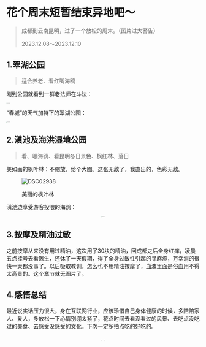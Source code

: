 # 花个周末短暂结束异地吧～

> 成都到云南昆明，过了一个放松的周末。（图片过大警告）
>
> 2023.12.08～2023.12.10

## 1.翠湖公园

> 适合养老、看红嘴海鸥

刚到公园就看到一群老法师在斗法：

<img src="https://raw.githubusercontent.com/DengSchoo/GayHubImgBed/main/imgs/202312172246014.JPG" alt="DSC02882" style="zoom:10%;" />



“春城”的天气加持下的翠湖公园：

<img src="https://raw.githubusercontent.com/DengSchoo/GayHubImgBed/main/imgs/202312172244661.JPG" alt="DSC02928" style="zoom:10%;" />

## 2.滇池及海洪湿地公园

> 看、喂海鸥、看昆明冬日景色、枫红林、落日

美如画的枫叶林：不缩放，给个大图。这张无敌了，我直出的，色彩无敌。
<figure markdown>

![DSC02938](https://raw.githubusercontent.com/DengSchoo/GayHubImgBed/main/imgs/202312172239218.JPG)
<figcaption markdown>美丽的枫叶林</figcaption>
</figure>


滇池边享受游客投喂的海鸥：

<center>
    <img src="https://raw.githubusercontent.com/DengSchoo/GayHubImgBed/main/imgs/202312172231701.JPG" alt="DSC02950" style="zoom: 10%;"/>
</center>

<center>
    <img src="https://raw.githubusercontent.com/DengSchoo/GayHubImgBed/main/imgs/202312172235716.JPG" alt="DSC02946" style="zoom:10%;" title="图片title"/>
</center>





## 3.按摩及精油过敏

之前按摩从来没有用过精油，这次用了30块的精油，回成都之后全身红痒，凌晨五点挂号去看医生，还休了一天假期，得了全身过敏性引起的寻麻疹，万幸消的很快一天都没事了。以后吸取教训，怎么也不用精油按摩了，血液里面是俗血用不得太高贵的。这个章节就无图片了。



## 4.感悟总结

最近说实话压力很大，身在互联网行业，应该珍惜自己身体健康的时候，多陪陪家人、爱人，多放松一下心情别绷太紧了，花点时间去看没看过的风景、去吃点没吃过的美食、去感受没感受的文化。下次一定多拍点吃的好吃的。

<center class="half">
    <img src="https://raw.githubusercontent.com/DengSchoo/GayHubImgBed/main/imgs/202312172257274.JPG" alt="DSC02878" style="zoom:5%;" />
    <img src="https://raw.githubusercontent.com/DengSchoo/GayHubImgBed/main/imgs/202312172300383.JPG" alt="DSC02907" style="zoom:5%;" />
</center>

​    





